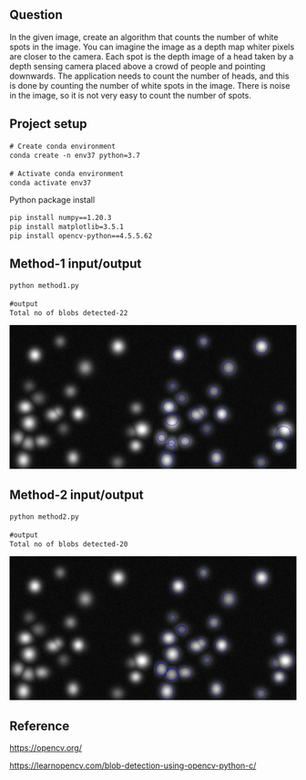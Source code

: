 ## Question

In the given image, create an algorithm that counts the number of white spots in the image.  You can imagine the image as a depth map whiter pixels are closer to the camera. Each spot is the depth image of a head taken by a depth sensing camera placed above a crowd of people and pointing downwards.  The application needs to count the number of heads, and this is done by counting the number of white spots in the image. There is noise in the image, so it is not very easy to count the number of spots.

## Project setup

```
# Create conda environment
conda create -n env37 python=3.7

# Activate conda environment
conda activate env37
```

Python package install
```
pip install numpy==1.20.3
pip install matplotlib=3.5.1
pip install opencv-python==4.5.5.62

```

## Method-1 input/output
```
python method1.py

#output
Total no of blobs detected-22
```
![output1](output/output1.jpg)


## Method-2 input/output
```
python method2.py

#output
Total no of blobs detected-20
```
![output1](output/output2.jpg)

## Reference

https://opencv.org/

https://learnopencv.com/blob-detection-using-opencv-python-c/